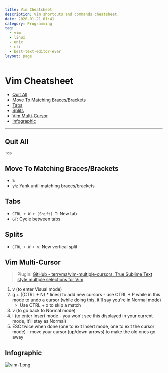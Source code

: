 ```yaml
---
title: Vim Cheatsheet
description: Vim shortcuts and commands cheatsheet.
date: 2020-01-21 01:41
category: Programming
tag:
  - vim
  - linux
  - unix
  - cli
  - best-text-editor-ever
layout: page
---
```


# Vim Cheatsheet

- [Quit All](#quit-all)
- [Move To Matching Braces/Brackets](#move-to-matching-bracesbrackets)
- [Tabs](#tabs)
- [Splits](#splits)
- [Vim Multi-Cursor](#vim-multi-cursor)
- [Infographic](#infographic)

- - -

## Quit All

`:qa`

## Move To Matching Braces/Brackets

* `%`
* `y%`: Yank until matching braces/brackets

## Tabs

* `CTRL + W + (Shift) T`: New tab
* `GT`: Cycle between tabs

## Splits

* `CTRL + W + v`: New vertical split

## Vim Multi-Cursor

> Plugin: [GitHub - terryma/vim-multiple-cursors: True Sublime Text style multiple selections for Vim](https://github.com/terryma/vim-multiple-cursors)

1. v (to enter Visual mode)
2. g + ((CTRL + N) * lines) to add new cursors - use CTRL + P while in this mode to undo a cursor (while doing this, it'll say you're in Normal mode)
    * Use CTRL + x to skip a match
3. v (to go back to Normal mode)
4. i (to enter Insert mode - you won't see this displayed in your current mode, it'll stay as Normal)
5. ESC twice when done (one to exit Insert mode, one to exit the cursor mode) - move your cursor (up/down arrows) to make the old ones go away

## Infographic

![vim-1.png](https://linuxacademy.com/site-content/uploads/2019/05/vim-1.png)
